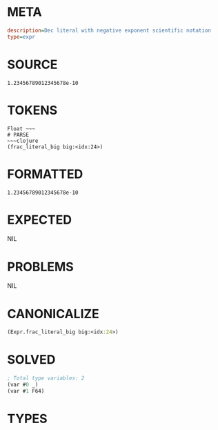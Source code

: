 # META
~~~ini
description=Dec literal with negative exponent scientific notation
type=expr
~~~
# SOURCE
~~~roc
1.23456789012345678e-10
~~~
# TOKENS
~~~text
Float ~~~
# PARSE
~~~clojure
(frac_literal_big big:<idx:24>)
~~~
# FORMATTED
~~~roc
1.23456789012345678e-10
~~~
# EXPECTED
NIL
# PROBLEMS
NIL
# CANONICALIZE
~~~clojure
(Expr.frac_literal_big big:<idx:24>)
~~~
# SOLVED
~~~clojure
; Total type variables: 2
(var #0 _)
(var #1 F64)
~~~
# TYPES
~~~roc
~~~
